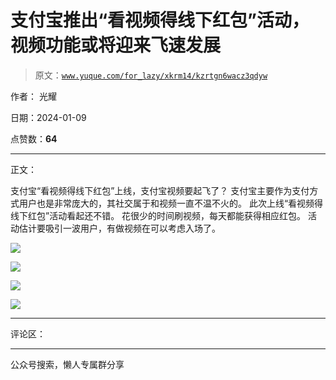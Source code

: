 # 支付宝推出“看视频得线下红包”活动，视频功能或将迎来飞速发展

> 原文：[`www.yuque.com/for_lazy/xkrm14/kzrtgn6wacz3qdyw`](https://www.yuque.com/for_lazy/xkrm14/kzrtgn6wacz3qdyw)

作者： 光耀

日期：2024-01-09

点赞数：**64**

* * *

正文：

支付宝“看视频得线下红包”上线，支付宝视频要起飞了？ 支付宝主要作为支付方式用户也是非常庞大的，其社交属于和视频一直不温不火的。
此次上线“看视频得线下红包”活动看起还不错。 花很少的时间刷视频，每天都能获得相应红包。 活动估计要吸引一波用户，有做视频在可以考虑入场了。

![](img/bbe330f0229be88f0d8348137c1ab3c7.png)

![](img/8c23d655330ea5759470182e58c648f0.png)

![](img/a90f0dce7c5de998667ea9ce9c8b72ff.png)

![](img/c4e95406871afb8be765e0b1f6fdca5b.png)

* * *

评论区：

* * *

公众号搜索，懒人专属群分享